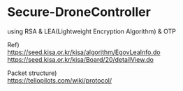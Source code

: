 # Secure-DroneController
using RSA &amp; LEA(Lightweight Encryption Algorithm) &amp; OTP


Ref)  
https://seed.kisa.or.kr/kisa/algorithm/EgovLeaInfo.do  
https://seed.kisa.or.kr/kisa/Board/20/detailView.do  

Packet structure)  
https://tellopilots.com/wiki/protocol/  
